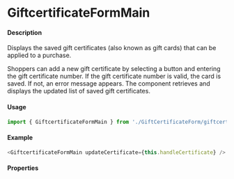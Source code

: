 # GiftcertificateFormMain

#### Description

Displays the saved gift certificates (also known as gift cards) that can be applied to a purchase.

Shoppers can add a new gift certificate by selecting a button and entering the gift certificate number. If the gift certificate number is valid, the card is saved. If not, an error message appears. The component retrieves and displays the updated list of saved gift certificates.

#### Usage

```js
import { GiftcertificateFormMain } from './GiftCertificateForm/giftcertificateform.main';
```

#### Example

```js
<GiftcertificateFormMain updateCertificate={this.handleCertificate} />
```

#### Properties

<!-- PROPS -->
